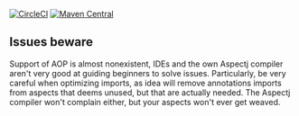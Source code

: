 [![CircleCI](https://circleci.com/gh/huuff/aspektoj/tree/master.svg?style=svg)](https://circleci.com/gh/huuff/aspektoj/tree/master)
[![Maven Central](https://maven-badges.herokuapp.com/maven-central/xyz.haff/aspektoj/badge.svg?style=plastic)](https://search.maven.org/artifact/xyz.haff/aspektoj/0.0.8/jar)

## Issues beware
Support of AOP is almost nonexistent, IDEs and the own Aspectj compiler aren't very good at guiding beginners to solve issues. Particularly, be very careful when optimizing imports, as idea will remove annotations imports from aspects that deems unused, but that are actually needed. The Aspectj compiler won't complain either, but your aspects won't ever get weaved.
